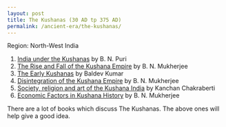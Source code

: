 ```yaml
---
layout: post
title: The Kushanas (30 AD tp 375 AD)
permalink: /ancient-era/the-kushanas/
---
```


Region: North-West India

1. [India under the Kushanas](https://archive.org/details/dli.ernet.107570/) by B. N. Puri
2. [The Rise and Fall of the Kushana Empire](https://archive.org/details/the-rise-and-fall-of-the-kushana-empire-b.-n.-mukherjee) by B. N. Mukherjee
3. [The Early Kushanas](https://archive.org/details/in.ernet.dli.2015.131349) by Baldev Kumar
4. [Disintegration of the Kushana Empire](https://archive.org/details/disintegration-of-the-kushana-empire-b.-n.-mukherjee) by B. N. Mukherjee
5. [Society, religion and art of the Kushana India](https://archive.org/details/in.gov.ignca.68189) by Kanchan Chakraberti
6. [Economic Factors in Kushana History](https://archive.org/details/in.gov.ignca.49161) by B. N. Mukherjee

There are a lot of books which discuss The Kushanas. The above ones will help give a good idea.
